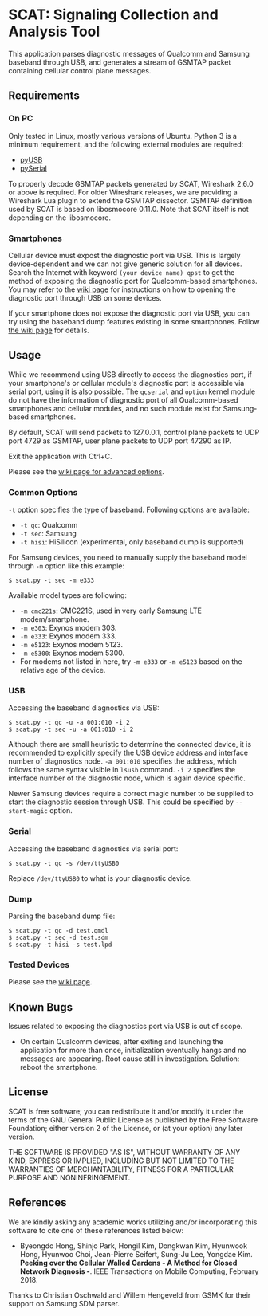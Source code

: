 # SCAT: Signaling Collection and Analysis Tool

This application parses diagnostic messages of Qualcomm and Samsung baseband
through USB, and generates a stream of GSMTAP packet containing cellular control
plane messages.

## Requirements

### On PC

Only tested in Linux, mostly various versions of Ubuntu. Python 3 is a minimum
requirement, and the following external modules are required:

* [pyUSB](https://pypi.org/project/pyusb/)
* [pySerial](https://pypi.org/project/pyserial/)

To properly decode GSMTAP packets generated by SCAT, Wireshark 2.6.0 or above is
required. For older Wireshark releases, we are providing a Wireshark Lua plugin
to extend the GSMTAP dissector. GSMTAP definition used by SCAT is based on
libosmocore 0.11.0. Note that SCAT itself is not depending on the libosmocore.

### Smartphones

Cellular device must expost the diagnostic port via USB. This is largely
device-dependent and we can not give generic solution for all devices. Search
the Internet with keyword `(your device name) qpst` to get the method of
exposing the diagnostic port for Qualcomm-based smartphones. You may refer to
the [wiki page](https://github.com/fgsect/scat/wiki/Devices) for instructions on
how to opening the diagnostic port through USB on some devices.

If your smartphone does not expose the diagnostic port via USB, you can try
using the baseband dump features existing in some smartphones. Follow [the wiki
page](https://github.com/fgsect/scat/wiki/Baseband-Dumps) for details.

## Usage

While we recommend using USB directly to access the diagnostics port, if your
smartphone's or cellular module's diagnostic port is accessible via serial port,
using it is also possible. The `qcserial` and `option` kernel module do not have
the information of diagnostic port of all Qualcomm-based smartphones and
cellular modules, and no such module exist for Samsung-based smartphones.

By default, SCAT will send packets to 127.0.0.1, control plane packets to UDP
port 4729 as GSMTAP, user plane packets to UDP port 47290 as IP.

Exit the application with Ctrl+C.

Please see the [wiki page for advanced options](https://github.com/fgsect/scat/wiki/Advanced-Options).

### Common Options
`-t` option specifies the type of baseband. Following options are available:

* `-t qc`: Qualcomm
* `-t sec`: Samsung
* `-t hisi`: HiSilicon (experimental, only baseband dump is supported)

For Samsung devices, you need to manually supply the baseband model through `-m`
option like this example:

`$ scat.py -t sec -m e333`

Available model types are following:

* `-m cmc221s`: CMC221S, used in very early Samsung LTE modem/smartphone.
* `-m e303`: Exynos modem 303.
* `-m e333`: Exynos modem 333.
* `-m e5123`: Exynos modem 5123.
* `-m e5300`: Exynos modem 5300.
* For modems not listed in here, try `-m e333` or `-m e5123` based on the
  relative age of the device.

### USB
Accessing the baseband diagnostics via USB:

```
$ scat.py -t qc -u -a 001:010 -i 2
$ scat.py -t sec -u -a 001:010 -i 2
```

Although there are small heuristic to determine the connected device, it is
recommended to explicitly specify the USB device address and interface number of
diagnostics node. `-a 001:010` specifies the address, which follows the same
syntax visible in `lsusb` command. `-i 2` specifies the interface number of the
diagnostic node, which is again device specific.

Newer Samsung devices require a correct magic number to be supplied to start the
diagnostic session through USB. This could be specified by `--start-magic`
option.

### Serial
Accessing the baseband diagnostics via serial port:

`$ scat.py -t qc -s /dev/ttyUSB0`

Replace `/dev/ttyUSB0` to what is your diagnostic device.

### Dump
Parsing the baseband dump file:

```
$ scat.py -t qc -d test.qmdl
$ scat.py -t sec -d test.sdm
$ scat.py -t hisi -s test.lpd
```

### Tested Devices

Please see the [wiki page](https://github.com/fgsect/scat/wiki/Devices).

## Known Bugs

Issues related to exposing the diagnostics port via USB is out of scope.

* On certain Qualcomm devices, after exiting and launching the application for
  more than once, initialization eventually hangs and no messages are appearing.
  Root cause still in investigation. Solution: reboot the smartphone.

## License

SCAT is free software; you can redistribute it and/or modify it under the terms
of the GNU General Public License as published by the Free Software Foundation;
either version 2 of the License, or (at your option) any later version.

THE SOFTWARE IS PROVIDED "AS IS", WITHOUT WARRANTY OF ANY KIND, EXPRESS OR
IMPLIED, INCLUDING BUT NOT LIMITED TO THE WARRANTIES OF MERCHANTABILITY, FITNESS
FOR A PARTICULAR PURPOSE AND NONINFRINGEMENT.

## References
We are kindly asking any academic works utilizing and/or incorporating this
software to cite one of these references listed below:

* Byeongdo Hong, Shinjo Park, Hongil Kim, Dongkwan Kim, Hyunwook Hong, Hyunwoo
  Choi, Jean-Pierre Seifert, Sung-Ju Lee, Yongdae Kim. **Peeking over the
  Cellular Walled Gardens - A Method for Closed Network Diagnosis -**. IEEE
  Transactions on Mobile Computing, February 2018.

Thanks to Christian Oschwald and Willem Hengeveld from GSMK for their support
on Samsung SDM parser.
